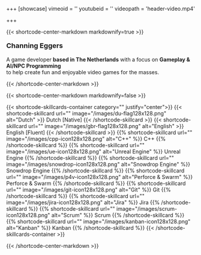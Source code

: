+++
[showcase]
    vimeoid = ''
    youtubeid = ''
    videopath = 'header-video.mp4'
    
+++

{{< shortcode-center-markdown markdownify=true >}}
<div class="page_title" style=font-size:18px> 

**Channing Eggers** 
</div>

A game developer **based in The Netherlands** with a focus on **Gameplay & AI/NPC Programming**
<br>
to help create fun and enjoyable video games for the masses.
<br>

{{< /shortcode-center-markdown >}}

{{< shortcode-center-markdown markdownify=false >}}

{{< shortcode-skillcards-container category="" justify="center">}}
    {{< shortcode-skillcard url="" image="/images/du-flag128x128.png" alt="Dutch" >}} Dutch [Native] {{< /shortcode-skillcard >}}
    {{< shortcode-skillcard url="" image="/images/gbr-flag128x128.png" alt="English" >}}  English [Fluent] {{< /shortcode-skillcard >}}
    {{% shortcode-skillcard url="" image="/images/cpp-icon128x128.png" alt="C++" %}} C++ {{% /shortcode-skillcard %}}
    {{% shortcode-skillcard url="" image="/images/ue-icon128x128.png" alt="Unreal Engine" %}} Unreal Engine {{% /shortcode-skillcard %}}
    {{% shortcode-skillcard url="" image="/images/snowdrop-icon128x128.png" alt="Snowdrop Engine" %}} Snowdrop Engine {{% /shortcode-skillcard %}}
    {{% shortcode-skillcard url="" image="/images/p4v-icon128x128.png" alt="Perforce & Swarm" %}} Perforce & Swarm {{% /shortcode-skillcard %}}
    {{% shortcode-skillcard url="" image="/images/git-icon128x128.png" alt="Git" %}} Git {{% /shortcode-skillcard %}}
    {{% shortcode-skillcard url="" image="/images/jira-icon128x128.png" alt="Jira" %}} Jira {{% /shortcode-skillcard %}}
    {{% shortcode-skillcard url="" image="/images/scrum-icon128x128.png" alt="Scrum" %}} Scrum {{% /shortcode-skillcard %}}
    {{% shortcode-skillcard url="" image="/images/kanban-icon128x128.png" alt="Kanban" %}} Kanban {{% /shortcode-skillcard %}}
{{< /shortcode-skillcards-container >}}

{{< /shortcode-center-markdown >}}
